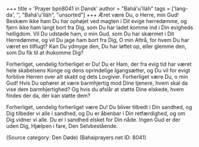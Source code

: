 +++
title = 'Prayer bpn8041 in Dansk'
author = "Bahá'u'lláh"
tags = ['lang-da', '', "Bahá'u'lláh", "unsorted"]
+++
Æret være Du, o Herre, min Gud! Beskæm ikke ham Du har ophøjet ved magten i Dit evige herredømme, og fjern ikke ham langt bort fra Dig, som Du har ladet komme ind i Din evigheds helligdom. Vil Du udstøde ham, o min Gud, som Du har skærmet i Dit Herredømme, og vil Du jage ham bort fra Dig, O min Attrå, for hvem Du har været en tilflugt? Kan Du ydmyge den, Du har løftet op, eller glemme den, som Du fik til at ihukomme Dig?

Forherliget, uendelig forherliget er Du! Du er Ham, der fra evig tid har været hele skabelsens Konge og dens oprindelige Igangsætter, og Du vil for evigt forblive Herren over alt skabt og dets Lovgiver. Forherliget være Du, o min Gud! Hvis Du ophører at være barmhjertig mod Dine tjenere, hvem skal da vise dem barmhjertighed? Og hvis du afslår at støtte Dine elskede, hvem findes der da, der kan støtte dem?

Forherliget, uendelig forherliget være Du! Du bliver tilbedt i Din sandhed, og Dig tilbeder vi alle i sandhed, og Du er åbenbar i Din retfærdighed, og om Dig vidner vi alle. Du er i sandhed elsket for Din nåde. Ingen Gud er der uden Dig, Hjælpen i fare, Den Selvbestående.

(Source category: Den Døde)
(Bahaiprayers.net ID: 8041)
